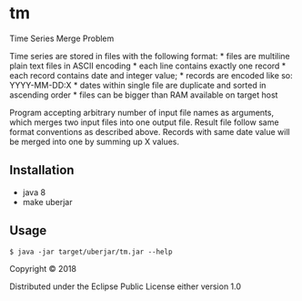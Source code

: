 # tm

Time Series Merge Problem

Time series are stored in files with the following format:
	* files are multiline plain text files in ASCII encoding
	* each line contains exactly one record
    * each record contains date and integer value; 
    * records are encoded like so:  YYYY-MM-DD:X
    * dates within single file are duplicate and sorted in ascending order
    * files can be bigger than RAM available on target host

Program accepting arbitrary number of input file names as arguments, 
which merges two input files into one output file. 
Result file follow same format conventions as described above. 
Records with same date value will be merged into one by summing up X values.

## Installation

* java 8
* make uberjar

## Usage

    $ java -jar target/uberjar/tm.jar --help


Copyright © 2018

Distributed under the Eclipse Public License either version 1.0
